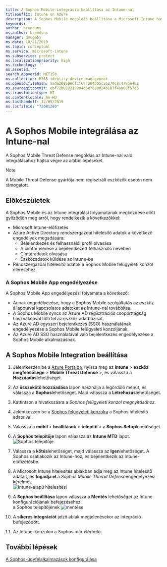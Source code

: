 ```yaml
---
title: A Sophos Mobile-integráció beállítása az Intune-nal
titleSuffix: Intune on Azure
description: A Sophos Mobile megoldás beállítása a Microsoft Intune használatával a mobileszköz-hozzáférés szabályozásához a vállalati erőforrásokhoz.
keywords: ''
author: brenduns
ms.author: brenduns
manager: dougeby
ms.date: 10/21/2019
ms.topic: conceptual
ms.service: microsoft-intune
ms.subservice: protect
ms.localizationpriority: high
ms.technology: ''
ms.assetid: ''
search.appverid: MET150
ms.collection: M365-identity-device-management
ms.openlocfilehash: aad6268606dfcf69c304bb5c5b270c8c4795e4b2
ms.sourcegitcommit: ebf72b038219904d6e7d20024b107f4aa68f57e6
ms.translationtype: MT
ms.contentlocale: hu-HU
ms.lasthandoff: 12/05/2019
ms.locfileid: "72681280"
---
```

# <a name="integrate-sophos-mobile-with-intune"></a>A Sophos Mobile integrálása az Intune-nal  

A Sophos Mobile Threat Defense megoldás az Intune-nal való integrálásához hajtsa végre az alábbi lépéseket.  

> [!NOTE]
> A Mobile Threat Defense gyártója nem regisztrált eszközök esetén nem támogatott.

## <a name="before-you-begin"></a>Előkészületek  

A Sophos Mobile és az Intune integrálási folyamatának megkezdése előtt győződjön meg arról, hogy rendelkezik a következőkkel:  
- Microsoft Intune-előfizetés  
- Azure Active Directory rendszergazdai hitelesítő adatok a következő engedélyek megadására:  
  - Bejelentkezés és felhasználói profil olvasása  
  - A címtár elérése a bejelentkezett felhasználó nevében  
  - Címtáradatok olvasása  
  - Eszközadatok küldése az Intune-ba  
- Rendszergazdai hitelesítő adatok a Sophos Mobile felügyeleti konzol eléréséhez.  


### <a name="sophos-mobile-app-authorization"></a>A Sophos Mobile App engedélyezése  
  
A Sophos Mobile App engedélyezési folyamata a következő:  
- Annak engedélyezése, hogy a Sophos Mobile szolgáltatás az eszköz állapotával kapcsolatos adatokat az Intune-nal továbbítsa.  
- A Sophos Mobile syncs az Azure AD regisztrációs csoporttagság használatával tölti fel az eszköz adatbázisát.  
- Az Azure AD egyszeri bejelentkezés (SSO) használatának engedélyezése a Sophos Mobile felügyeleti konzoljának.  
- Az Azure AD SSO használatával való bejelentkezés engedélyezése a Sophos Mobile alkalmazásnak.  


## <a name="to-set-up-sophos-mobile-integration"></a>A Sophos Mobile Integration beállítása  

1. Jelentkezzen be a [Azure Portalba]( https://portal.azure.com/), nyissa meg az **Intune** > **eszköz megfelelősége** > **Mobile Threat Defense** >, és válassza a **Hozzáadás**lehetőséget.  
2. Az **összekötő hozzáadása** lapon használja a legördülő menüt, és válassza a **Sophos**lehetőséget. Majd válassza a **Létrehozás**lehetőséget.  
3. Kattintson a hivatkozásra a *Sophos felügyeleti konzol megnyitásához*.  
4. Jelentkezzen be a [Sophos felügyeleti konzolra](https://central.sophos.com/) a Sophos hitelesítő adataival.  
5. Válassza a **mobil** > **beállítások** > **telepítő** > a **Sophos Setup**lehetőséget.  
6. A **Sophos telepítője** lapon válassza az **Intune MTD** lapot.  
   ![Sophos telepítője](./media/sophos-mtd-connector-integration/sophos-setup.png) 
 
7. Válassza a **kötés**lehetőséget, majd válassza az **Igen**lehetőséget. A Sophos csatlakozik az Intune-hoz, és bejelentkezik az Intune-előfizetésbe. 
8. A Microsoft Intune hitelesítés ablakban adja meg az Intune hitelesítő adatait, és **fogadja el** a *Sophos Mobile Thread Defense*engedélyezési kérelmét.  
   ![Intune-alapú hitelesítési](./media/sophos-mtd-connector-integration/intune-authentication.png)

9. A **Sophos beállítása** lapon válassza a **Mentés** lehetőséget az Intune konfigurációjának befejezéséhez:  
   a Sophos telepítőjének ![mentése](./media/sophos-mtd-connector-integration/save-sophos-configuration.png)  

1. A **sikeres integrációt** jelző ablak megjelenésekor az integráció befejeződött.  
1. Az Intune-konzolon a Sophos már elérhető.  


## <a name="next-steps"></a>További lépések  
[A Sophos-ügyfélalkalmazások konfigurálása](mtd-apps-ios-app-configuration-policy-add-assign.md)
